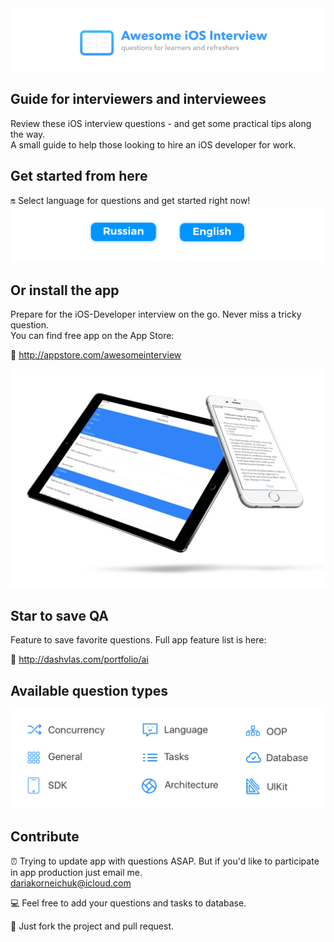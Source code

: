 
<img src="Resources/Main.png">

## Guide for interviewers and interviewees
Review these iOS interview questions - and get some practical tips along the way.  
A small guide to help those looking to hire an iOS developer for work.

## Get started from here
🔛 Select language for questions and get started right now!  
<a href="Resources/Russian.md"><img src="Resources/Artboard-filled-left.png" width=50%></a><a href="Resources/English.md"><img src="Resources/Artboard-filled-right.png" width=50%></a>

## Or install the app  
Prepare for the iOS-Developer interview on the go. Never miss a tricky question.  
You can find free app on the App Store: 

📲 http://appstore.com/awesomeinterview  
<p align="center"><img src="Resources/Devices.jpg"></p>

## Star to save QA
Feature to save favorite questions. Full app feature list is here:  

🌟 http://dashvlas.com/portfolio/ai

## Available question types
<p align="center"><img src="Resources/Available QA types.png"></p>

## Contribute
⏰ Trying to update app with questions ASAP. But if you'd like to participate in app production just email me.  
   dariakorneichuk@icloud.com

💻 Feel free to add your questions and tasks to database.

🚀 Just fork the project and pull request.


